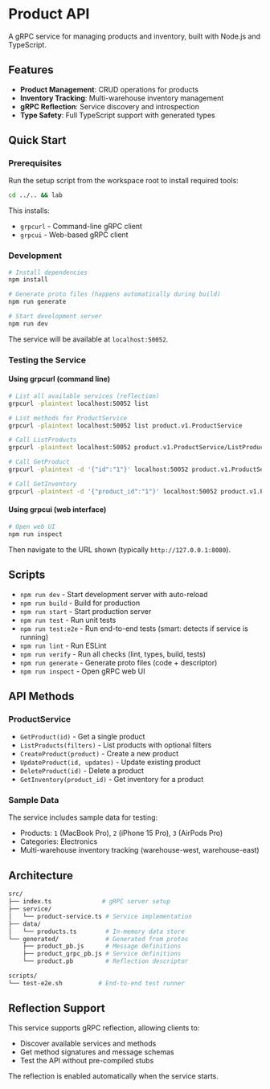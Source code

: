 # Product API

A gRPC service for managing products and inventory, built with Node.js and TypeScript.

## Features

- **Product Management**: CRUD operations for products
- **Inventory Tracking**: Multi-warehouse inventory management
- **gRPC Reflection**: Service discovery and introspection
- **Type Safety**: Full TypeScript support with generated types

## Quick Start

### Prerequisites

Run the setup script from the workspace root to install required tools:

```bash
cd ../.. && lab
```

This installs:

- `grpcurl` - Command-line gRPC client
- `grpcui` - Web-based gRPC client

### Development

```bash
# Install dependencies
npm install

# Generate proto files (happens automatically during build)
npm run generate

# Start development server
npm run dev
```

The service will be available at `localhost:50052`.

### Testing the Service

#### Using grpcurl (command line)

```bash
# List all available services (reflection)
grpcurl -plaintext localhost:50052 list

# List methods for ProductService
grpcurl -plaintext localhost:50052 list product.v1.ProductService

# Call ListProducts
grpcurl -plaintext localhost:50052 product.v1.ProductService/ListProducts

# Call GetProduct
grpcurl -plaintext -d '{"id":"1"}' localhost:50052 product.v1.ProductService/GetProduct

# Call GetInventory
grpcurl -plaintext -d '{"product_id":"1"}' localhost:50052 product.v1.ProductService/GetInventory
```

#### Using grpcui (web interface)

```bash
# Open web UI
npm run inspect
```

Then navigate to the URL shown (typically `http://127.0.0.1:8080`).

## Scripts

- `npm run dev` - Start development server with auto-reload
- `npm run build` - Build for production
- `npm run start` - Start production server
- `npm run test` - Run unit tests
- `npm run test:e2e` - Run end-to-end tests (smart: detects if service is running)
- `npm run lint` - Run ESLint
- `npm run verify` - Run all checks (lint, types, build, tests)
- `npm run generate` - Generate proto files (code + descriptor)
- `npm run inspect` - Open gRPC web UI

## API Methods

### ProductService

- `GetProduct(id)` - Get a single product
- `ListProducts(filters)` - List products with optional filters
- `CreateProduct(product)` - Create a new product
- `UpdateProduct(id, updates)` - Update existing product
- `DeleteProduct(id)` - Delete a product
- `GetInventory(product_id)` - Get inventory for a product

### Sample Data

The service includes sample data for testing:

- Products: `1` (MacBook Pro), `2` (iPhone 15 Pro), `3` (AirPods Pro)
- Categories: Electronics
- Multi-warehouse inventory tracking (warehouse-west, warehouse-east)

## Architecture

```bash
src/
├── index.ts              # gRPC server setup
├── service/
│   └── product-service.ts # Service implementation
├── data/
│   └── products.ts        # In-memory data store
└── generated/             # Generated from protos
    ├── product_pb.js      # Message definitions
    ├── product_grpc_pb.js # Service definitions
    └── product.pb         # Reflection descriptor

scripts/
└── test-e2e.sh          # End-to-end test runner
```

## Reflection Support

This service supports gRPC reflection, allowing clients to:

- Discover available services and methods
- Get method signatures and message schemas
- Test the API without pre-compiled stubs

The reflection is enabled automatically when the service starts.
